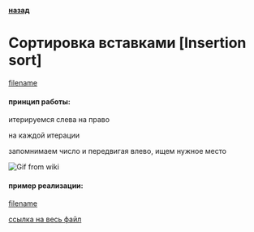 **[назад](sort)**

# Сортировка вставками [Insertion sort]

[filename](short/insertion_sort.md ':include')

#### принцип работы:

итерируемся слева на право

на каждой итерации

запомнимаем число и передвигая влево, ищем нужное место

![Gif from wiki](https://upload.wikimedia.org/wikipedia/commons/0/0f/Insertion-sort-example-300px.gif)

#### пример реализации:

[filename](../_media/examples/sort/insertion_sort.go ':include :type=code :fragment=insertionSort')

[ссылка на весь файл](https://github.com/proggga/training/blob/master/docs/_media/examples/sort/insertion_sort.go)

